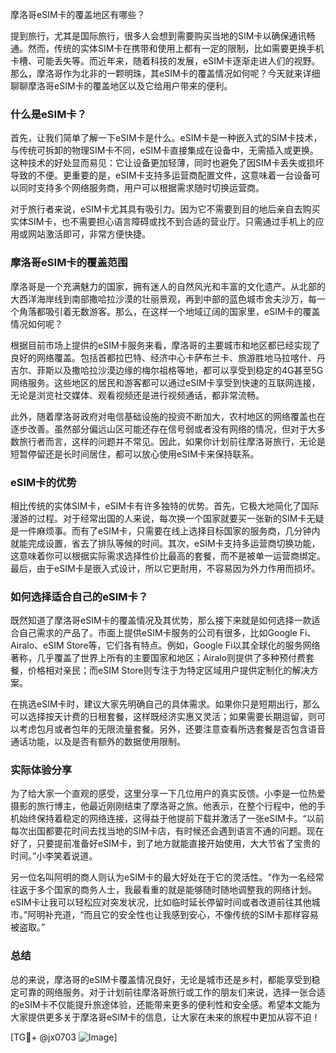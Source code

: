 摩洛哥eSIM卡的覆盖地区有哪些？

提到旅行，尤其是国际旅行，很多人会想到需要购买当地的SIM卡以确保通讯畅通。然而，传统的实体SIM卡在携带和使用上都有一定的限制，比如需要更换手机卡槽、可能丢失等。而近年来，随着科技的发展，eSIM卡逐渐走进人们的视野。那么，摩洛哥作为北非的一颗明珠，其eSIM卡的覆盖情况如何呢？今天就来详细聊聊摩洛哥eSIM卡的覆盖地区以及它给用户带来的便利。

### 什么是eSIM卡？

首先，让我们简单了解一下eSIM卡是什么。eSIM卡是一种嵌入式的SIM卡技术，与传统可拆卸的物理SIM卡不同，eSIM卡直接集成在设备中，无需插入或更换。这种技术的好处显而易见：它让设备更加轻薄，同时也避免了因SIM卡丢失或损坏导致的不便。更重要的是，eSIM卡支持多运营商配置文件，这意味着一台设备可以同时支持多个网络服务商，用户可以根据需求随时切换运营商。

对于旅行者来说，eSIM卡尤其具有吸引力。因为它不需要到目的地后亲自去购买实体SIM卡，也不需要担心语言障碍或找不到合适的营业厅。只需通过手机上的应用或网站激活即可，非常方便快捷。

### 摩洛哥eSIM卡的覆盖范围

摩洛哥是一个充满魅力的国家，拥有迷人的自然风光和丰富的文化遗产。从北部的大西洋海岸线到南部撒哈拉沙漠的壮丽景观，再到中部的蓝色城市舍夫沙万，每一个角落都吸引着无数游客。那么，在这样一个地域辽阔的国家里，eSIM卡的覆盖情况如何呢？

根据目前市场上提供的eSIM卡服务来看，摩洛哥的主要城市和地区都已经实现了良好的网络覆盖。包括首都拉巴特、经济中心卡萨布兰卡、旅游胜地马拉喀什、丹吉尔、菲斯以及撒哈拉沙漠边缘的梅尔祖格等地，都可以享受到稳定的4G甚至5G网络服务。这些地区的居民和游客都可以通过eSIM卡享受到快速的互联网连接，无论是浏览社交媒体、观看视频还是进行视频通话，都非常流畅。

此外，随着摩洛哥政府对电信基础设施的投资不断加大，农村地区的网络覆盖也在逐步改善。虽然部分偏远山区可能还存在信号弱或者没有网络的情况，但对于大多数旅行者而言，这样的问题并不常见。因此，如果你计划前往摩洛哥旅行，无论是短暂停留还是长时间居住，都可以放心使用eSIM卡来保持联系。

### eSIM卡的优势

相比传统的实体SIM卡，eSIM卡有许多独特的优势。首先，它极大地简化了国际漫游的过程。对于经常出国的人来说，每次换一个国家就要买一张新的SIM卡无疑是一件麻烦事。而有了eSIM卡，只需要在线上选择目标国家的服务商，几分钟内就能完成设置，省去了排队等候的时间。其次，eSIM卡支持多运营商切换功能，这意味着你可以根据实际需求选择性价比最高的套餐，而不是被单一运营商绑定。最后，由于eSIM卡是嵌入式设计，所以它更耐用，不容易因为外力作用而损坏。

### 如何选择适合自己的eSIM卡？

既然知道了摩洛哥eSIM卡的覆盖情况及其优势，那么接下来就是如何选择一款适合自己需求的产品了。市面上提供eSIM卡服务的公司有很多，比如Google Fi、Airalo、eSIM Store等，它们各有特点。例如，Google Fi以其全球化的服务网络著称，几乎覆盖了世界上所有的主要国家和地区；Airalo则提供了多种预付费套餐，价格相对亲民；而eSIM Store则专注于为特定区域用户提供定制化的解决方案。

在挑选eSIM卡时，建议大家先明确自己的具体需求。如果你只是短期出行，那么可以选择按天计费的日租套餐，这样既经济实惠又灵活；如果需要长期逗留，则可以考虑包月或者包年的无限流量套餐。另外，还要注意查看所选套餐是否包含语音通话功能，以及是否有额外的数据使用限制。

### 实际体验分享

为了给大家一个直观的感受，这里分享一下几位用户的真实反馈。小李是一位热爱摄影的旅行博主，他最近刚刚结束了摩洛哥之旅。他表示，在整个行程中，他的手机始终保持着稳定的网络连接，这得益于他提前下载并激活了一张eSIM卡。“以前每次出国都要花时间去找当地的SIM卡店，有时候还会遇到语言不通的问题。现在好了，只要提前准备好eSIM卡，到了地方就能直接开始使用，大大节省了宝贵的时间。”小李笑着说道。

另一位名叫阿明的商人则认为eSIM卡的最大好处在于它的灵活性。“作为一名经常往返于多个国家的商务人士，我最看重的就是能够随时随地调整我的网络计划。eSIM卡让我可以轻松应对突发状况，比如临时延长停留时间或者改道前往其他城市。”阿明补充道，“而且它的安全性也让我感到安心，不像传统的SIM卡那样容易被盗取。”

### 总结

总的来说，摩洛哥的eSIM卡覆盖情况良好，无论是城市还是乡村，都能享受到稳定可靠的网络服务。对于计划前往摩洛哥旅行或工作的朋友们来说，选择一张合适的eSIM卡不仅能提升旅途体验，还能带来更多的便利性和安全感。希望本文能为大家提供更多关于摩洛哥eSIM卡的信息，让大家在未来的旅程中更加从容不迫！

[TG💪+ @jx0703 ![Image](https://github.com/user-attachments/assets/dbca1d08-cadb-493c-b0ec-ad6f7a83f270)]